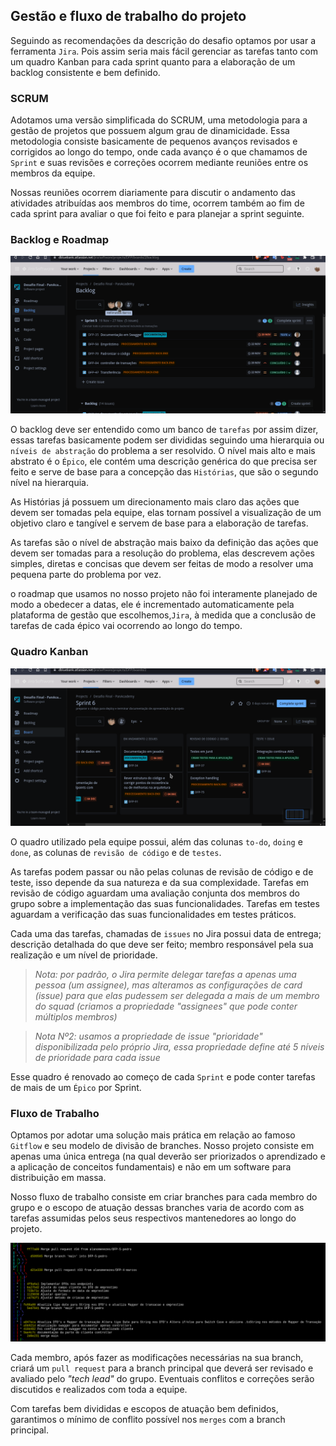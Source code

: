 ## Gestão e fluxo de trabalho do projeto

Seguindo as recomendações da descrição do desafio optamos por usar a ferramenta `Jira`. Pois assim seria mais fácil gerenciar as tarefas tanto com um quadro Kanban para cada sprint quanto para a elaboração de um backlog consistente e bem definido.

### SCRUM

Adotamos uma versão simplificada do SCRUM, uma metodologia para a gestão de projetos que possuem algum grau de dinamicidade. Essa metodologia consiste basicamente de pequenos avanços revisados e corrigidos ao longo do tempo, onde cada avanço é o que chamamos de `Sprint` e suas revisões e correções ocorrem mediante reuniões entre os membros da equipe.

Nossas reuniões ocorrem diariamente para discutir o andamento das atividades atribuídas aos membros do time, ocorrem também ao fim de cada sprint para avaliar o que foi feito e para planejar a sprint seguinte.

### Backlog e Roadmap

![gif backlog jira](./assets/backlog.gif)

O backlog deve ser entendido como um banco de `tarefas` por assim dizer, essas tarefas basicamente podem ser divididas seguindo uma hierarquia ou `níveis de abstração` do problema a ser resolvido. O nível mais alto e mais abstrato é o `Épico`, ele contém uma descrição genérica do que precisa ser feito e serve de base para a concepção das `Histórias`, que são o segundo nível na hierarquia.

As Histórias já possuem um direcionamento mais claro das ações que devem ser tomadas pela equipe, elas tornam possível a visualização de um objetivo claro e tangível e servem de base para a elaboração de tarefas.

As tarefas são o nível de abstração mais baixo da definição das ações que devem ser tomadas para a resolução do problema, elas descrevem ações simples, diretas e concisas que devem ser feitas de modo a resolver uma pequena parte do problema por vez.

o roadmap que usamos no nosso projeto não foi interamente planejado de modo a obedecer a datas, ele é incrementado automaticamente pela plataforma de gestão que escolhemos,`Jira`, à medida que a conclusão de tarefas de cada épico vai ocorrendo ao longo do tempo.

### Quadro Kanban

![gif kanban jira](./assets/kanban.gif)

O quadro utilizado pela equipe possui, além das colunas `to-do`, `doing` e `done`, as colunas de `revisão de código` e de `testes`.

As tarefas podem passar ou não pelas colunas de revisão de código e de teste, isso depende da sua natureza e da sua complexidade. Tarefas em revisão de código aguardam uma avaliação conjunta dos membros do grupo sobre a implementação das suas funcionalidades. Tarefas em testes aguardam a verificação das suas funcionalidades em testes práticos.

Cada uma das tarefas, chamadas de `issues` no Jira possui data de entrega; descrição detalhada do que deve ser feito; membro responsável pela sua realização e um nível de prioridade.

>_Nota: por padrão, o Jira permite delegar tarefas a apenas uma pessoa (um assignee), mas alteramos as configurações de card (issue) para que elas pudessem ser delegada a mais de um membro do squad (criamos a propriedade "assignees" que pode conter múltiplos membros)_

>_Nota Nº2: usamos a propriedade de issue "prioridade" disponibilizada pelo próprio Jira, essa propriedade define até 5 níveis de prioridade para cada issue_

Esse quadro é renovado ao começo de cada `Sprint` e pode conter tarefas de mais de um `Épico` por Sprint.

### Fluxo de Trabalho

Optamos por adotar uma solução mais prática em relação ao famoso `Gitflow` e seu modelo de divisão de branches. Nosso projeto consiste em apenas uma única entrega (na qual deverão ser priorizados o aprendizado e a aplicação de conceitos fundamentais) e não em um software para distribuição em massa.

Nosso fluxo de trabalho consiste em criar branches para cada membro do grupo e o escopo de atuação dessas branches varia de acordo com as tarefas assumidas pelos seus respectivos mantenedores ao longo do projeto.

![screenshot gitlog](./assets/gitlog.png)

Cada membro, após fazer as modificações necessárias na sua branch, criará um `pull request` para a branch principal que deverá ser revisado e avaliado pelo _"tech lead"_ do grupo. Eventuais conflitos e correções serão discutidos e realizados com toda a equipe.

Com tarefas bem divididas e escopos de atuação bem definidos, garantimos o mínimo de conflito possível nos `merges` com a branch principal.
